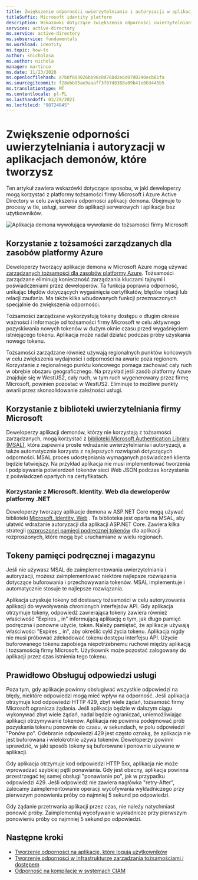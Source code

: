 ```yaml
---
title: Zwiększenie odporności uwierzytelniania i autoryzacji w aplikacjach demonów, które tworzysz
titleSuffix: Microsoft identity platform
description: Wskazówki dotyczące zwiększenia odporności uwierzytelniania i autoryzacji w aplikacji demona przy użyciu platformy tożsamości firmy Microsoft
services: active-directory
ms.service: active-directory
ms.subservice: fundamentals
ms.workload: identity
ms.topic: how-to
author: knicholasa
ms.author: nichola
manager: martinco
ms.date: 11/23/2020
ms.openlocfilehash: a7b8f893026bb96c8d768d2e6d07d0240ecb81fa
ms.sourcegitcommit: f28ebb95ae9aaaff3f87d8388a09b41e0b3445b5
ms.translationtype: MT
ms.contentlocale: pl-PL
ms.lasthandoff: 03/29/2021
ms.locfileid: "98724845"
---
```

# <a name="increase-the-resilience-of-authentication-and-authorization-in-daemon-applications-you-develop"></a>Zwiększenie odporności uwierzytelniania i autoryzacji w aplikacjach demonów, które tworzysz

Ten artykuł zawiera wskazówki dotyczące sposobu, w jaki deweloperzy mogą korzystać z platformy tożsamości firmy Microsoft i Azure Active Directory w celu zwiększenia odporności aplikacji demona. Obejmuje to procesy w tle, usługi, serwer do aplikacji serwerowych i aplikacje bez użytkowników.

![Aplikacja demona wywołująca wywołanie do tożsamości firmy Microsoft](media/resilience-daemon-app/calling-microsoft-identity.png)

## <a name="use-managed-identities-for-azure-resources"></a>Korzystanie z tożsamości zarządzanych dla zasobów platformy Azure

Deweloperzy tworzący aplikacje demona w Microsoft Azure mogą używać [zarządzanych tożsamości dla zasobów platformy Azure](../managed-identities-azure-resources/overview.md). Tożsamości zarządzane eliminują konieczność zarządzania kluczami tajnymi i poświadczeniami przez deweloperów. Ta funkcja poprawia odporność, unikając błędów dotyczących wygaśnięcia certyfikatów, błędów rotacji lub relacji zaufania. Ma także kilka wbudowanych funkcji przeznaczonych specjalnie do zwiększenia odporności.

Tożsamości zarządzane wykorzystują tokeny dostępu o długim okresie ważności i informacje od tożsamości firmy Microsoft w celu aktywnego pozyskiwania nowych tokenów w dużym oknie czasu przed wygaśnięciem istniejącego tokenu. Aplikacja może nadal działać podczas próby uzyskania nowego tokenu.

Tożsamości zarządzane również używają regionalnych punktów końcowych w celu zwiększenia wydajności i odporności na awarie poza regionem. Korzystanie z regionalnego punktu końcowego pomaga zachować cały ruch w obrębie obszaru geograficznego. Na przykład jeśli zasób platformy Azure znajduje się w WestUS2, cały ruch, w tym ruch wygenerowany przez firmę Microsoft, powinien pozostać w WestUS2. Eliminuje to możliwe punkty awarii przez skonsolidowanie zależności usługi.

## <a name="use-the-microsoft-authentication-library"></a>Korzystanie z biblioteki uwierzytelniania firmy Microsoft

Deweloperzy aplikacji demonów, którzy nie korzystają z tożsamości zarządzanych, mogą korzystać z [biblioteki Microsoft Authentication Library (MSAL)](../develop/msal-overview.md), która zapewnia proste wdrażanie uwierzytelniania i autoryzacji, a także automatycznie korzysta z najlepszych rozwiązań dotyczących odporności. MSAL proces udostępniania wymaganych poświadczeń klienta będzie łatwiejszy. Na przykład aplikacja nie musi implementować tworzenia i podpisywania potwierdzeń tokenów sieci Web JSON podczas korzystania z poświadczeń opartych na certyfikatach.

### <a name="use-microsoftidentityweb-for-net-developers"></a>Korzystanie z Microsoft. Identity. Web dla deweloperów platformy .NET

Deweloperzy tworzący aplikacje demona w ASP.NET Core mogą używać biblioteki [Microsoft. Identity. Web](../develop/microsoft-identity-web.md) . Ta biblioteka jest oparta na MSAL, aby ułatwić wdrażanie autoryzacji dla aplikacji ASP.NET Core. Zawiera kilka strategii [rozproszonej pamięci podręcznej tokenów](https://github.com/AzureAD/microsoft-identity-web/wiki/token-cache-serialization#distributed-token-cache) dla aplikacji rozproszonych, które mogą być uruchamiane w wielu regionach.

## <a name="cache-and-store-tokens"></a>Tokeny pamięci podręcznej i magazynu

Jeśli nie używasz MSAL do zaimplementowania uwierzytelniania i autoryzacji, możesz zaimplementować niektóre najlepsze rozwiązania dotyczące buforowania i przechowywania tokenów. MSAL implementuje i automatycznie stosuje te najlepsze rozwiązania.

Aplikacja uzyskuje tokeny od dostawcy tożsamości w celu autoryzowania aplikacji do wywoływania chronionych interfejsów API. Gdy aplikacja otrzymuje tokeny, odpowiedź zawierająca tokeny zawiera również właściwość "Expires \_ in" informującą aplikację o tym, jak długo pamięć podręczna i ponowne użycie, token. Należy pamiętać, że aplikacje używają właściwości "Expires \_ in", aby określić cykl życia tokenu. Aplikacja nigdy nie musi próbować zdekodować tokenu dostępu interfejsu API. Użycie buforowanego tokenu zapobiega niepotrzebnemu ruchowi między aplikacją i tożsamością firmy Microsoft. Użytkownik może pozostać zalogowany do aplikacji przez czas istnienia tego tokenu.

## <a name="properly-handle-service-responses"></a>Prawidłowo Obsługuj odpowiedzi usługi

Poza tym, gdy aplikacje powinny obsługiwać wszystkie odpowiedzi na błędy, niektóre odpowiedzi mogą mieć wpływ na odporność. Jeśli aplikacja otrzymuje kod odpowiedzi HTTP 429, zbyt wiele żądań, tożsamość firmy Microsoft ogranicza żądania. Jeśli aplikacja będzie w dalszym ciągu wykonywać zbyt wiele żądań, nadal będzie ograniczać, uniemożliwiając aplikacji otrzymywanie tokenów. Aplikacja nie powinna podejmować prób pozyskania tokenu ponownie do czasu, w sekundach, w polu odpowiedzi "Ponów po". Odebranie odpowiedzi 429 jest często oznaką, że aplikacja nie jest buforowana i wielokrotnie używa tokenów. Deweloperzy powinni sprawdzić, w jaki sposób tokeny są buforowane i ponownie używane w aplikacji.

Gdy aplikacja otrzymuje kod odpowiedzi HTTP 5xx, aplikacja nie może wprowadzać szybkiej pętli ponawiania. Gdy jest obecny, aplikacja powinna przestrzegać tej samej obsługi "ponawianie po", jak w przypadku odpowiedzi 429. Jeśli odpowiedź nie zawiera nagłówka "retry-After", zalecamy zaimplementowanie operacji wycofywania wykładniczego przy pierwszym ponowieniu próby co najmniej 5 sekund po odpowiedzi.

Gdy żądanie przetrwania aplikacji przez czas, nie należy natychmiast ponowić próby. Zaimplementuj wycofywanie wykładnicze przy pierwszym ponowieniu próby co najmniej 5 sekund po odpowiedzi.

## <a name="next-steps"></a>Następne kroki

- [Tworzenie odporności na aplikacje, które logują użytkowników](resilience-client-app.md)
- [Tworzenie odporności w infrastrukturze zarządzania tożsamościami i dostępem](resilience-in-infrastructure.md)
- [Odporność na kompilacje w systemach CIAM](resilience-b2c.md)